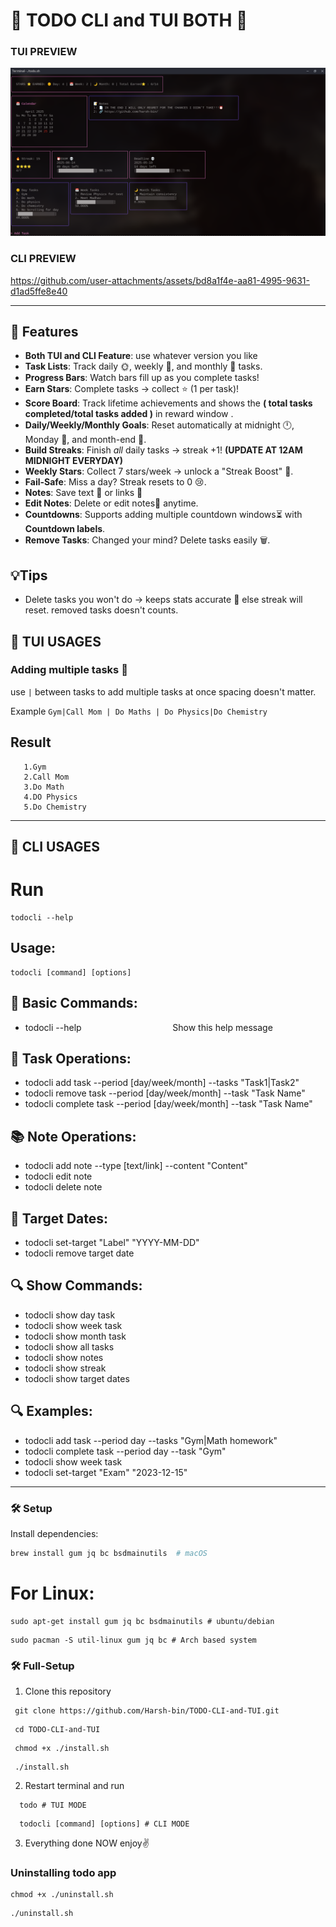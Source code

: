 
# 🌟 TODO CLI and TUI BOTH 🌟  
### TUI PREVIEW
![](/todo_cli.png)

### CLI PREVIEW

https://github.com/user-attachments/assets/bd8a1f4e-aa81-4995-9631-d1ad5ffe8e40



---

## 🚀 Features    
- **Both TUI and CLI Feature**: use whatever version you like
- **Task Lists**: Track daily 🌞, weekly 📅, and monthly 🌙 tasks.  
- **Progress Bars**: Watch bars fill up as you complete tasks!   
- **Earn Stars**: Complete tasks → collect ⭐ (1 per task)!
- **Score Board**: Track lifetime achievements and shows the **( total tasks completed/total tasks added  )** in reward window .
- **Daily/Weekly/Monthly Goals**: Reset automatically at midnight 🕛, Monday 🌅, and month-end 🌌.    
- **Build Streaks**: Finish *all* daily tasks → streak +1!  **(UPDATE AT 12AM MIDNIGHT EVERYDAY)**
- **Weekly Stars**: Collect 7 stars/week → unlock a "Streak Boost" 🚀.  
- **Fail-Safe**: Miss a day? Streak resets to 0 😢.  
- **Notes**: Save text 📄 or links 🔗 
- **Edit Notes**: Delete or edit notes📄 anytime.
- **Countdowns**: Supports adding multiple countdown windows⏳ with **Countdown labels**.  
- **Remove Tasks**: Changed your mind? Delete tasks easily 🗑️.

## 💡Tips
- Delete tasks you won't do → keeps stats accurate 🎯 else streak will reset. removed tasks doesn't counts.
##  🔵 TUI USAGES
### Adding multiple tasks 📜
use ```|``` between tasks to add multiple tasks at once spacing doesn't matter.

Example ```Gym|Call Mom | Do Maths | Do Physics|Do Chemistry```
## Result 
       1.Gym
       2.Call Mom
       3.Do Math
       4.DO Physics
       5.Do Chemistry
---
##  🔴 CLI USAGES
# Run 
```
todocli --help
```
## Usage:
```
todocli [command] [options]
```
## 📌 Basic Commands:
 - todocli --help&nbsp;&nbsp;&nbsp;&nbsp;&nbsp;&nbsp;&nbsp;&nbsp;&nbsp;&nbsp;&nbsp;&nbsp;&nbsp;&nbsp;&nbsp;&nbsp;&nbsp;&nbsp;&nbsp;&nbsp;&nbsp;&nbsp;&nbsp;&nbsp;&nbsp;&nbsp;&nbsp;&nbsp;&nbsp;&nbsp;&nbsp;&nbsp;&nbsp;&nbsp;&nbsp;&nbsp;&nbsp;Show this help message

## 📝 Task Operations:
 - todocli add task --period [day/week/month] --tasks "Task1|Task2"
 - todocli remove task --period [day/week/month] --task "Task Name"
 - todocli complete task --period [day/week/month] --task "Task Name"

## 📚 Note Operations:
 - todocli add note --type [text/link] --content "Content"
 - todocli edit note 
 - todocli delete note 

## 🎯 Target Dates:
 - todocli set-target "Label" "YYYY-MM-DD"
 - todocli remove target date    

## 🔍 Show Commands:
 - todocli show day task          
 - todocli show week task         
 - todocli show month task        
 - todocli show all tasks         
 - todocli show notes           
 - todocli show streak            
 - todocli show target dates    

## 🔍 Examples:
 - todocli add task --period day --tasks "Gym|Math homework"
 - todocli complete task --period day --task "Gym"
 - todocli show week task
 - todocli set-target "Exam" "2023-12-15"
 
---

### 🛠️ **Setup**  
  Install dependencies:  
   ```bash  
   brew install gum jq bc bsdmainutils  # macOS
   ``` 
   # For Linux:
   ```
   sudo apt-get install gum jq bc bsdmainutils # ubuntu/debian
   ```
   ```
   sudo pacman -S util-linux gum jq bc # Arch based system
   ```

### 🛠️ Full-Setup
   1. Clone this repository
   ```
    git clone https://github.com/Harsh-bin/TODO-CLI-and-TUI.git  
   ```
   ```
    cd TODO-CLI-and-TUI
   ```
   ```
    chmod +x ./install.sh
   ```
   ```
    ./install.sh
   ```
   2. Restart terminal and run
   ```
     todo # TUI MODE
   ```
   ```
     todocli [command] [options] # CLI MODE
   ```
  3. Everything done NOW enjoy✌️
### Uninstalling todo app
   ```
   chmod +x ./uninstall.sh
   ```
   ```
   ./uninstall.sh
   ```
